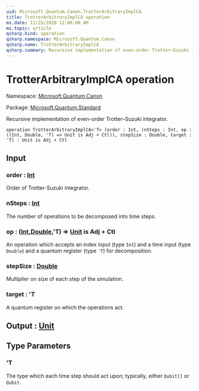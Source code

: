 ```yaml
---
uid: Microsoft.Quantum.Canon.TrotterArbitraryImplCA
title: TrotterArbitraryImplCA operation
ms.date: 11/25/2020 12:00:00 AM
ms.topic: article
qsharp.kind: operation
qsharp.namespace: Microsoft.Quantum.Canon
qsharp.name: TrotterArbitraryImplCA
qsharp.summary: Recursive implementation of even-order Trotter–Suzuki integrator.
---
```


# TrotterArbitraryImplCA operation

Namespace: [Microsoft.Quantum.Canon](xref:Microsoft.Quantum.Canon)

Package: [Microsoft.Quantum.Standard](https://nuget.org/packages/Microsoft.Quantum.Standard)


Recursive implementation of even-order Trotter–Suzuki integrator.

```qsharp
operation TrotterArbitraryImplCA<'T> (order : Int, (nSteps : Int, op : ((Int, Double, 'T) => Unit is Adj + Ctl)), stepSize : Double, target : 'T) : Unit is Adj + Ctl
```


## Input

### order : [Int](xref:microsoft.quantum.user-guide.language.types)

Order of Trotter-Suzuki integrator.


### nSteps : [Int](xref:microsoft.quantum.user-guide.language.types)

The number of operations to be decomposed into time steps.


### op : ([Int](xref:microsoft.quantum.user-guide.language.types),[Double](xref:microsoft.quantum.user-guide.language.types),'T) => [Unit](xref:microsoft.quantum.user-guide.language.types)  is Adj + Ctl

An operation which accepts an index input (type `Int`) and a timeinput (type `Double`) and a quantum register (type `'T`) for decomposition.


### stepSize : [Double](xref:microsoft.quantum.user-guide.language.types)

Multiplier on size of each step of the simulation.


### target : 'T

A quantum register on which the operations act.



## Output : [Unit](xref:microsoft.quantum.user-guide.language.types)



## Type Parameters

### 'T

The type which each time step should act upon; typically, either`Qubit[]` or `Qubit`.